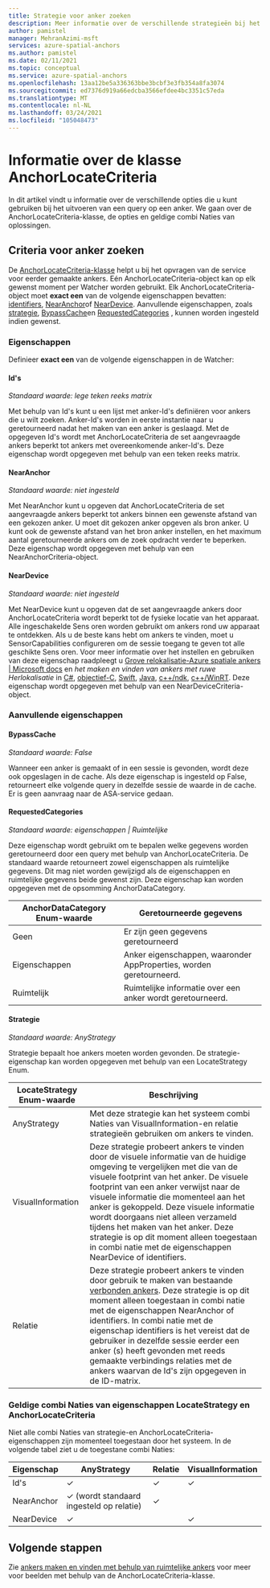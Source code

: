 ```yaml
---
title: Strategie voor anker zoeken
description: Meer informatie over de verschillende strategieën bij het aanroepen van de zoek-API
author: pamistel
manager: MehranAzimi-msft
services: azure-spatial-anchors
ms.author: pamistel
ms.date: 02/11/2021
ms.topic: conceptual
ms.service: azure-spatial-anchors
ms.openlocfilehash: 13aa12be5a336363bbe3bcbf3e3fb354a8fa3074
ms.sourcegitcommit: ed7376d919a66edcba3566efdee4bc3351c57eda
ms.translationtype: MT
ms.contentlocale: nl-NL
ms.lasthandoff: 03/24/2021
ms.locfileid: "105048473"
---
```

# <a name="understanding-the-anchorlocatecriteria-class"></a>Informatie over de klasse AnchorLocateCriteria
In dit artikel vindt u informatie over de verschillende opties die u kunt gebruiken bij het uitvoeren van een query op een anker. We gaan over de AnchorLocateCriteria-klasse, de opties en geldige combi Naties van oplossingen.

## <a name="anchor-locate-criteria"></a>Criteria voor anker zoeken
De [AnchorLocateCriteria-klasse](/dotnet/api/microsoft.azure.spatialanchors.anchorlocatecriteria) helpt u bij het opvragen van de service voor eerder gemaakte ankers. Eén AnchorLocateCriteria-object kan op elk gewenst moment per Watcher worden gebruikt. Elk AnchorLocateCriteria-object moet **exact een** van de volgende eigenschappen bevatten: [identifiers](#identifiers), [NearAnchor](#nearanchor)of [NearDevice](#neardevice). Aanvullende eigenschappen, zoals [strategie](#strategy), [BypassCache](#bypasscache)en [RequestedCategories](#requestedcategories) , kunnen worden ingesteld indien gewenst. 

### <a name="properties"></a>Eigenschappen
Definieer **exact een** van de volgende eigenschappen in de Watcher:
#### <a name="identifiers"></a>Id's
*Standaard waarde: lege teken reeks matrix*

Met behulp van Id's kunt u een lijst met anker-Id's definiëren voor ankers die u wilt zoeken. Anker-Id's worden in eerste instantie naar u geretourneerd nadat het maken van een anker is geslaagd. Met de opgegeven Id's wordt met AnchorLocateCriteria de set aangevraagde ankers beperkt tot ankers met overeenkomende anker-Id's. Deze eigenschap wordt opgegeven met behulp van een teken reeks matrix. 

#### <a name="nearanchor"></a>NearAnchor
*Standaard waarde: niet ingesteld*

Met NearAnchor kunt u opgeven dat AnchorLocateCriteria de set aangevraagde ankers beperkt tot ankers binnen een gewenste afstand van een gekozen anker. U moet dit gekozen anker opgeven als bron anker. U kunt ook de gewenste afstand van het bron anker instellen, en het maximum aantal geretourneerde ankers om de zoek opdracht verder te beperken.
Deze eigenschap wordt opgegeven met behulp van een NearAnchorCriteria-object.

#### <a name="neardevice"></a>NearDevice
*Standaard waarde: niet ingesteld*

Met NearDevice kunt u opgeven dat de set aangevraagde ankers door AnchorLocateCriteria wordt beperkt tot de fysieke locatie van het apparaat. Alle ingeschakelde Sens oren worden gebruikt om ankers rond uw apparaat te ontdekken. Als u de beste kans hebt om ankers te vinden, moet u SensorCapabilities configureren om de sessie toegang te geven tot alle geschikte Sens oren. Voor meer informatie over het instellen en gebruiken van deze eigenschap raadpleegt u [Grove relokalisatie-Azure spatiale ankers | Microsoft docs](./coarse-reloc.md) en *het maken en vinden van ankers met ruwe Herlokalisatie* in [C#](../how-tos/set-up-coarse-reloc-unity.md), [objectief-C](../how-tos/set-up-coarse-reloc-unity.md), [Swift](../how-tos/set-up-coarse-reloc-swift.md), [Java](../how-tos/set-up-coarse-reloc-java.md), [c++/ndk](../how-tos/set-up-coarse-reloc-cpp-ndk.md), [c++/WinRT](../how-tos/set-up-coarse-reloc-cpp-winrt.md).
Deze eigenschap wordt opgegeven met behulp van een NearDeviceCriteria-object.

### <a name="additional-properties"></a>Aanvullende eigenschappen
#### <a name="bypasscache"></a>BypassCache
*Standaard waarde: False*

Wanneer een anker is gemaakt of in een sessie is gevonden, wordt deze ook opgeslagen in de cache.  Als deze eigenschap is ingesteld op False, retourneert elke volgende query in dezelfde sessie de waarde in de cache. Er is geen aanvraag naar de ASA-service gedaan.

#### <a name="requestedcategories"></a>RequestedCategories
*Standaard waarde: eigenschappen | Ruimtelijke*

Deze eigenschap wordt gebruikt om te bepalen welke gegevens worden geretourneerd door een query met behulp van AnchorLocateCriteria. De standaard waarde retourneert zowel eigenschappen als ruimtelijke gegevens. Dit mag niet worden gewijzigd als de eigenschappen en ruimtelijke gegevens beide gewenst zijn. Deze eigenschap kan worden opgegeven met de opsomming AnchorDataCategory.

AnchorDataCategory Enum-waarde | Geretourneerde gegevens
-----|------------
Geen | Er zijn geen gegevens geretourneerd
Eigenschappen| Anker eigenschappen, waaronder AppProperties, worden geretourneerd.
Ruimtelijk| Ruimtelijke informatie over een anker wordt geretourneerd.

#### <a name="strategy"></a>Strategie
*Standaard waarde: AnyStrategy*

Strategie bepaalt hoe ankers moeten worden gevonden. De strategie-eigenschap kan worden opgegeven met behulp van een LocateStrategy Enum.

LocateStrategy Enum-waarde | Beschrijving
---------------|------------
AnyStrategy | Met deze strategie kan het systeem combi Naties van VisualInformation-en relatie strategieën gebruiken om ankers te vinden. 
VisualInformation|Deze strategie probeert ankers te vinden door de visuele informatie van de huidige omgeving te vergelijken met die van de visuele footprint van het anker. De visuele footprint van een anker verwijst naar de visuele informatie die momenteel aan het anker is gekoppeld. Deze visuele informatie wordt doorgaans niet alleen verzameld tijdens het maken van het anker. Deze strategie is op dit moment alleen toegestaan in combi natie met de eigenschappen NearDevice of identifiers.
Relatie|Deze strategie probeert ankers te vinden door gebruik te maken van bestaande [verbonden ankers](./anchor-relationships-way-finding.md#connect-anchors). Deze strategie is op dit moment alleen toegestaan in combi natie met de eigenschappen NearAnchor of identifiers. In combi natie met de eigenschap identifiers is het vereist dat de gebruiker in dezelfde sessie eerder een anker (s) heeft gevonden met reeds gemaakte verbindings relaties met de ankers waarvan de Id's zijn opgegeven in de ID-matrix. 


### <a name="valid-combinations-of-locatestrategy-and-anchorlocatecriteria-properties"></a>Geldige combi Naties van eigenschappen LocateStrategy en AnchorLocateCriteria 

Niet alle combi Naties van strategie-en AnchorLocateCriteria-eigenschappen zijn momenteel toegestaan door het systeem. In de volgende tabel ziet u de toegestane combi Naties:



Eigenschap | AnyStrategy | Relatie | VisualInformation
-------- | ------------|--------------|-------------------
Id's | &check;    | &check;     | &check;
NearAnchor  | &check;   (wordt standaard ingesteld op relatie) | &check;    | 
NearDevice  | &check;    |   | &check;




## <a name="next-steps"></a>Volgende stappen

Zie [ankers maken en vinden met behulp van ruimtelijke ankers](../create-locate-anchors-overview.md) voor meer voor beelden met behulp van de AnchorLocateCriteria-klasse.